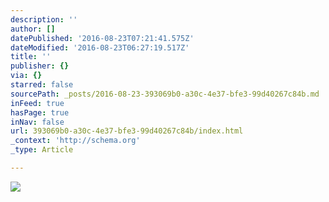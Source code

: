 ```yaml
---
description: ''
author: []
datePublished: '2016-08-23T07:21:41.575Z'
dateModified: '2016-08-23T06:27:19.517Z'
title: ''
publisher: {}
via: {}
starred: false
sourcePath: _posts/2016-08-23-393069b0-a30c-4e37-bfe3-99d40267c84b.md
inFeed: true
hasPage: true
inNav: false
url: 393069b0-a30c-4e37-bfe3-99d40267c84b/index.html
_context: 'http://schema.org'
_type: Article

---
```

![](https://the-grid-user-content.s3-us-west-2.amazonaws.com/8ded98fe-8436-4929-bf63-c7c218b38bda.jpg)